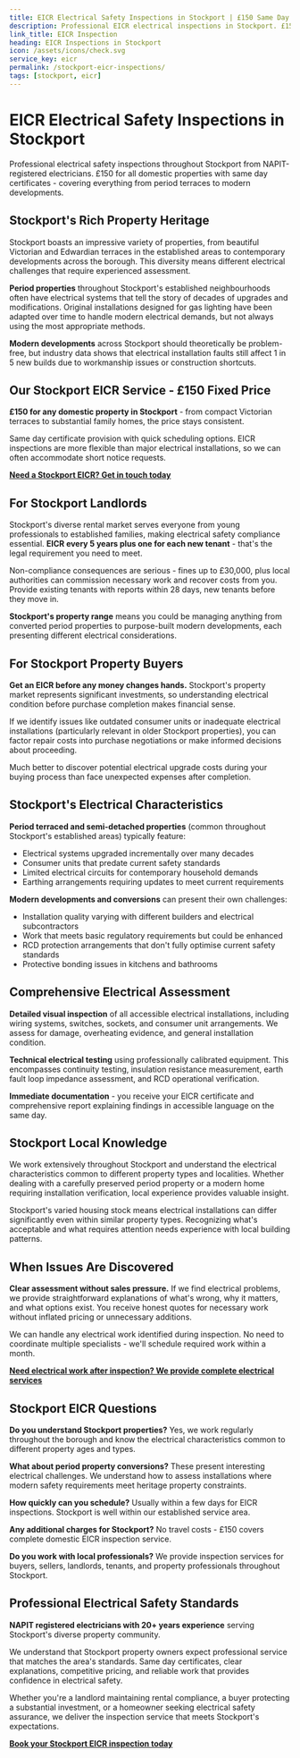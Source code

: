 ```yaml
---
title: EICR Electrical Safety Inspections in Stockport | £150 Same Day Certificate
description: Professional EICR electrical inspections in Stockport. £150 all domestic properties, same day certificates. NAPIT registered, period properties and modern homes specialist.
link_title: EICR Inspection
heading: EICR Inspections in Stockport
icon: /assets/icons/check.svg
service_key: eicr
permalink: /stockport-eicr-inspections/
tags: [stockport, eicr]
---
```


# EICR Electrical Safety Inspections in Stockport

Professional electrical safety inspections throughout Stockport from NAPIT-registered electricians. £150 for all domestic properties with same day certificates - covering everything from period terraces to modern developments.

## Stockport's Rich Property Heritage

Stockport boasts an impressive variety of properties, from beautiful Victorian and Edwardian terraces in the established areas to contemporary developments across the borough. This diversity means different electrical challenges that require experienced assessment.

**Period properties** throughout Stockport's established neighbourhoods often have electrical systems that tell the story of decades of upgrades and modifications. Original installations designed for gas lighting have been adapted over time to handle modern electrical demands, but not always using the most appropriate methods.

**Modern developments** across Stockport should theoretically be problem-free, but industry data shows that electrical installation faults still affect 1 in 5 new builds due to workmanship issues or construction shortcuts.

## Our Stockport EICR Service - £150 Fixed Price

**£150 for any domestic property in Stockport** - from compact Victorian terraces to substantial family homes, the price stays consistent.

Same day certificate provision with quick scheduling options. EICR inspections are more flexible than major electrical installations, so we can often accommodate short notice requests.

**[Need a Stockport EICR? Get in touch today](/contact/)**

## For Stockport Landlords

Stockport's diverse rental market serves everyone from young professionals to established families, making electrical safety compliance essential. **EICR every 5 years plus one for each new tenant** - that's the legal requirement you need to meet.

Non-compliance consequences are serious - fines up to £30,000, plus local authorities can commission necessary work and recover costs from you. Provide existing tenants with reports within 28 days, new tenants before they move in.

**Stockport's property range** means you could be managing anything from converted period properties to purpose-built modern developments, each presenting different electrical considerations.

## For Stockport Property Buyers

**Get an EICR before any money changes hands.** Stockport's property market represents significant investments, so understanding electrical condition before purchase completion makes financial sense.

If we identify issues like outdated consumer units or inadequate electrical installations (particularly relevant in older Stockport properties), you can factor repair costs into purchase negotiations or make informed decisions about proceeding.

Much better to discover potential electrical upgrade costs during your buying process than face unexpected expenses after completion.

## Stockport's Electrical Characteristics

**Period terraced and semi-detached properties** (common throughout Stockport's established areas) typically feature:

- Electrical systems upgraded incrementally over many decades
- Consumer units that predate current safety standards
- Limited electrical circuits for contemporary household demands
- Earthing arrangements requiring updates to meet current requirements

**Modern developments and conversions** can present their own challenges:

- Installation quality varying with different builders and electrical subcontractors
- Work that meets basic regulatory requirements but could be enhanced
- RCD protection arrangements that don't fully optimise current safety standards
- Protective bonding issues in kitchens and bathrooms

## Comprehensive Electrical Assessment

**Detailed visual inspection** of all accessible electrical installations, including wiring systems, switches, sockets, and consumer unit arrangements. We assess for damage, overheating evidence, and general installation condition.

**Technical electrical testing** using professionally calibrated equipment. This encompasses continuity testing, insulation resistance measurement, earth fault loop impedance assessment, and RCD operational verification.

**Immediate documentation** - you receive your EICR certificate and comprehensive report explaining findings in accessible language on the same day.

## Stockport Local Knowledge

We work extensively throughout Stockport and understand the electrical characteristics common to different property types and localities. Whether dealing with a carefully preserved period property or a modern home requiring installation verification, local experience provides valuable insight.

Stockport's varied housing stock means electrical installations can differ significantly even within similar property types. Recognizing what's acceptable and what requires attention needs experience with local building patterns.

## When Issues Are Discovered

**Clear assessment without sales pressure.** If we find electrical problems, we provide straightforward explanations of what's wrong, why it matters, and what options exist. You receive honest quotes for necessary work without inflated pricing or unnecessary additions.

We can handle any electrical work identified during inspection. No need to coordinate multiple specialists - we'll schedule required work within a month.

**[Need electrical work after inspection? We provide complete electrical services](/services/)**

## Stockport EICR Questions

**Do you understand Stockport properties?** Yes, we work regularly throughout the borough and know the electrical characteristics common to different property ages and types.

**What about period property conversions?** These present interesting electrical challenges. We understand how to assess installations where modern safety requirements meet heritage property constraints.

**How quickly can you schedule?** Usually within a few days for EICR inspections. Stockport is well within our established service area.

**Any additional charges for Stockport?** No travel costs - £150 covers complete domestic EICR inspection service.

**Do you work with local professionals?** We provide inspection services for buyers, sellers, landlords, tenants, and property professionals throughout Stockport.

## Professional Electrical Safety Standards

**NAPIT registered electricians with 20+ years experience** serving Stockport's diverse property community.

We understand that Stockport property owners expect professional service that matches the area's standards. Same day certificates, clear explanations, competitive pricing, and reliable work that provides confidence in electrical safety.

Whether you're a landlord maintaining rental compliance, a buyer protecting a substantial investment, or a homeowner seeking electrical safety assurance, we deliver the inspection service that meets Stockport's expectations.

**[Book your Stockport EICR inspection today](/contact/)**
